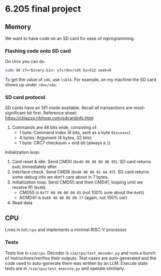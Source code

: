 # 6.205 final project

## Memory

We want to have code on an SD card for ease of reprogramming.

### Flashing code onto SD card

On Unix you can do

```sh
sudo dd if=<binary.bin> of=/dev/sdX bs=512 seek=0
```

To get the value of `sdX`, use `lsblk`. For example, on my machine the SD card shows up under `/dev/sda`.

### SD card protocol

SD cards have an SPI mode available. Recall all transactions are most-significant bit first. Reference sheet: https://chlazza.nfshost.com/sdcardinfo.html

1. Commands are 48 bits wide, consisting of:
   - 1 byte: Command index (6 bits, sent as a byte `01xxxxxx`).
   - 4 bytes: Argument (4 bytes, 32 bits)
   - 1 byte: CRC7 checksum + end bit (always a `1`)

Initialization loop:

1. Card reset & idle. Send CMD0 (`0x40 00 00 00 00 95`). SD card returns `0x01` immediately after.
2. Interface check. Send CMD8 (`0x48 00 00 01 AA 87`). SD card returns some debug info we don't care about in 7 bytes.
3. Initialization loop. Send CMD55 and then CMD41, looping until we receive R1 (`0x00`).
   - CMD55 is `0x77 00 00 00 00 65` (not 100% sure about the `0x65`)
   - ACMD41 is `0x69 40 00 00 00 77` (again, not 100% usr)
4. Read data

## CPU

Lives in `hdl/cpu` and implements a minimal RISC-V processor.

### Tests

Tests live in `sim/cpu`. Decoder is `sim/cpu/test_decoder.py` and runs a bunch of instructions/verifies their outputs. Test cases are auto-generated and the code used to auto-generate them was written by an LLM. Execute state tests are in `/sim/cpu/test_execute.py` and operate similiarly.
